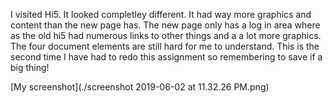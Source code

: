 I visited Hi5. It looked completley different. It had way more graphics and content than the new page has. The new page only has a log in area where as the old hi5 had numerous links to other things and a a lot more graphics.
The four document elements are still hard for me to understand. This is the second time I have had to redo this assignment so remembering to save if a big thing!

[My screenshot](./screenshot 2019-06-02 at 11.32.26 PM.png)
